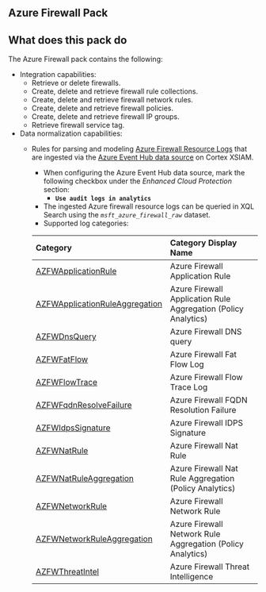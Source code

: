 ## Azure Firewall Pack

## What does this pack do

The Azure Firewall pack contains the following:

* Integration capabilities:
  * Retrieve or delete firewalls.
  * Create, delete and retrieve firewall rule collections.
  * Create, delete and retrieve firewall network rules.
  * Create, delete and retrieve firewall policies.
  * Create, delete and retrieve firewall IP groups.
  * Retrieve firewall service tag.
* Data normalization capabilities:
  * Rules for parsing and modeling [Azure Firewall Resource Logs](https://learn.microsoft.com/en-us/azure/firewall/monitor-firewall-reference#resource-logs) that are ingested via the [Azure Event Hub data source](https://docs-cortex.paloaltonetworks.com/r/Cortex-XSIAM/Cortex-XSIAM-Documentation/Ingest-logs-from-Microsoft-Azure-Event-Hub) on Cortex XSIAM.
    * When configuring the Azure Event Hub data source, mark the following checkbox under the *Enhanced Cloud Protection* section:
      * **`Use audit logs in analytics`**
    * The ingested Azure firewall resource logs can be queried in XQL Search using the *`msft_azure_firewall_raw`* dataset.
    * Supported log categories:

    | Category                       | Category Display Name |
    | :----------------------------- | :------- |
    | [AZFWApplicationRule](https://learn.microsoft.com/en-us/azure/azure-monitor/reference/tables/azfwapplicationrule) | Azure Firewall Application Rule|
    | [AZFWApplicationRuleAggregation](https://learn.microsoft.com/en-us/azure/azure-monitor/reference/tables/azfwapplicationruleaggregation) | Azure Firewall Application Rule Aggregation (Policy Analytics)|
    | [AZFWDnsQuery](https://learn.microsoft.com/en-us/azure/azure-monitor/reference/tables/azfwdnsquery) | Azure Firewall DNS query|
    | [AZFWFatFlow](https://learn.microsoft.com/en-us/azure/azure-monitor/reference/tables/azfwfatflow) | Azure Firewall Fat Flow Log|
    | [AZFWFlowTrace](https://learn.microsoft.com/en-us/azure/azure-monitor/reference/tables/azfwflowtrace) | Azure Firewall Flow Trace Log|
    | [AZFWFqdnResolveFailure](https://learn.microsoft.com/en-us/azure/azure-monitor/reference/tables/azfwinternalfqdnresolutionfailure) | Azure Firewall FQDN Resolution Failure|
    | [AZFWIdpsSignature](https://learn.microsoft.com/en-us/azure/azure-monitor/reference/tables/azfwidpssignature) | Azure Firewall IDPS Signature|
    | [AZFWNatRule](https://learn.microsoft.com/en-us/azure/azure-monitor/reference/tables/azfwnatrule) | Azure Firewall Nat Rule|
    | [AZFWNatRuleAggregation](https://learn.microsoft.com/en-us/azure/azure-monitor/reference/tables/azfwnatruleaggregation)| Azure Firewall Nat Rule Aggregation (Policy Analytics)|
    | [AZFWNetworkRule](https://learn.microsoft.com/en-us/azure/azure-monitor/reference/tables/azfwnetworkrule) | Azure Firewall Network Rule|
    | [AZFWNetworkRuleAggregation](https://learn.microsoft.com/en-us/azure/azure-monitor/reference/tables/azfwnetworkruleaggregation) | Azure Firewall Network Rule Aggregation (Policy Analytics)|
    | [AZFWThreatIntel](https://learn.microsoft.com/en-us/azure/azure-monitor/reference/tables/azfwthreatintel) | Azure Firewall Threat Intelligence|
